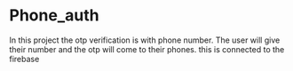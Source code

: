 # Phone_auth
In this project the otp verification is with phone number. The user will give their number and the otp will come to their phones. this is connected to the firebase
